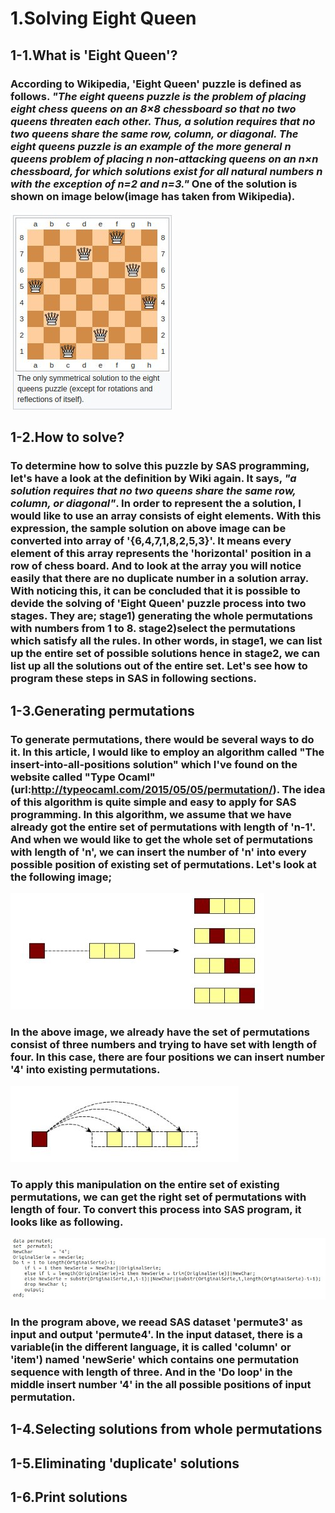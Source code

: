 # 1.Solving Eight Queen 

## 1-1.What is 'Eight Queen'?
###   According to Wikipedia, 'Eight Queen' puzzle is defined as follows. *"The eight queens puzzle is the problem of placing eight chess queens on an 8×8 chessboard so that no two queens threaten each other. Thus, a solution requires that no two queens share the same row, column, or diagonal. The eight queens puzzle is an example of the more general n queens problem of placing n non-attacking queens on an n×n chessboard, for which solutions exist for all natural numbers n with the exception of n=2 and n=3."* One of the solution is shown on image below(image has taken from Wikipedia).
![Eight Queen](/images/EightQueenPuzzle.jpg)
## 1-2.How to solve?
### To determine how  to solve this puzzle by SAS programming, let's have a look at the definition by Wiki again. It says, *"a solution requires that no two queens share the same row, column, or diagonal"*. In order to represent the a solution, I would like to use an array consists of eight elements. With this expression, the sample solution on above image can be converted into array of '{6,4,7,1,8,2,5,3}'. It means every element of this array represents the 'horizontal' position in a row of chess board. And to look at the array you will notice easily that there are no duplicate number in a solution array. With noticing this, it can be concluded that it is possible to devide the solving of 'Eight Queen' puzzle process into two stages. They are; stage1) generating the whole permutations with numbers from 1 to 8. stage2)select the permutations which satisfy all the rules. In other words, in stage1, we can list up the entire set of possible solutions hence in stage2, we can list up all the solutions out of the entire set. Let's see how to program these steps in SAS in following sections.    
## 1-3.Generating permutations
### To generate permutations, there would be several ways to do it. In this article, I would like to employ an algorithm called "The insert-into-all-positions solution" which I've found on the website called "Type Ocaml"(url:http://typeocaml.com/2015/05/05/permutation/). The idea of this algorithm is quite simple and easy to apply for SAS programming. In this algorithm, we assume that we have already got the entire set of permutations with length of 'n-1'. And when we would like to get the whole set of permutations with length of 'n', we can insert the number of 'n' into every possible position of existing set of permutations. Let's look at the following image;
![Permutation Algorithm](/images/permutation1.jpg)
### In the above image, we already have the set of permutations consist of three numbers and trying to have set with length of four. In this case, there are four positions we can insert number '4' into existing permutations.
![Permutation Algorithm2](/images/permutation2.jpg)
### To apply this manipulation on the entire set of existing permutations, we can get the right set of permutations with length of four. To convert this process into SAS program, it looks like as following.
![SASpgm Permutation](/images/SASpgmPermute.jpg)
### In the program above, we reead SAS dataset 'permute3' as input and output 'permute4'. In the input dataset, there is a variable(in the different language, it is called 'column' or 'item') named 'newSerie' which contains one permutation sequence with length of three. And in the 'Do loop' in the middle insert number '4' in the all possible positions of input permutation. 


## 1-4.Selecting solutions from whole permutations
## 1-5.Eliminating 'duplicate' solutions
## 1-6.Print solutions

